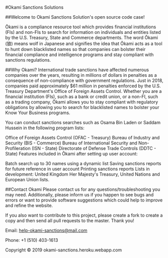 #Okami Sanctions Solutions

##Welcome to Okami Sanctions Solution's open source code case!

Ōkami is a compliance resource tool which provides financial institutions (FIs) and non-FIs to search for information on individuals and entities listed by the U.S. Treasury, State and Commerce departments. The word Ōkami (狼) means wolf in Japanese and signifies the idea that Ōkami acts as a tool to hunt down blacklisted names so that companies can bolster their financial compliance and intelligence programs and stay compliant with sanctions regulations.

##Why Okami?
International trade sanctions have affected numerous companies over the years, resulting in millions of dollars in penalties as a consequence of non-compliance with government regulations. Just in 2018, companies paid approximately $61 million in penalties enforced by the U.S. Treasury Department's Office of Foreign Assets Control. Whether you are a financial institution (FIs), such as a bank or credit union, or a non-FI, such as a trading company, Ōkami allows you to stay compliant with regulatory obligations by allowing you to search for blacklisted names to bolster your Know Your Business programs.

You can conduct sanctions searches such as Osama Bin Laden or Saddam Hussein in the following program lists:

Office of Foreign Assets Control (OFAC - Treasury)
Bureau of Industry and Security (BIS - Commerce)
Bureau of International Security and Non-Profileration (ISN - State)
Directorate of Defense Trade Controls (DDTC - State)
Features included in Ōkami after setting up user account:

Batch search up to 30 names using a dynamic list
Saving sanctions reports for future reference in user account
Printing sanctions reports
Lists in development: United Kingdom Her Majesty's Treasury, United Nations and European Union lists.

##Contact Okami
Please contact us for any questions/troubleshooting you may need. Additionally, please inform us if you happen to see bugs and errors or want to provide software suggestions which could help to improve and refine the website. 

If you also want to contribute to this project, please create a fork to create a copy and then send all pull requests to the master. Thank you!

Email: help-okami-sanctions@mail.com

Phone: +1 (510) 403-1613


Copyright © 2019 okami-sanctions.heroku.webapp.com